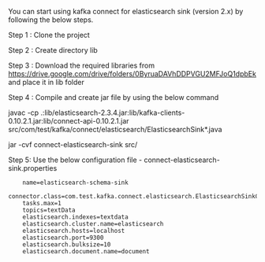 You can start using kafka connect for elasticsearch sink (version 2.x) by following the below steps.

Step 1 : Clone the project

Step 2 : Create directory lib

Step 3 : Download the required libraries from https://drive.google.com/drive/folders/0ByruaDAVhDDPVGU2MFJoQ1dpbEk and place it in lib folder

Step 4 : Compile and create jar file by using the below command

javac -cp .:lib/elasticsearch-2.3.4.jar:lib/kafka-clients-0.10.2.1.jar:lib/connect-api-0.10.2.1.jar src/com/test/kafka/connect/elasticsearch/ElasticsearchSink*.java

jar -cvf connect-elasticsearch-sink src/

Step 5: Use the below configuration file - connect-elasticsearch-sink.properties

        name=elasticsearch-schema-sink
        connector.class=com.test.kafka.connect.elasticsearch.ElasticsearchSinkConnector
        tasks.max=1
        topics=textData
        elasticsearch.indexes=textdata
        elasticsearch.cluster.name=elasticsearch
        elasticsearch.hosts=localhost
        elasticsearch.port=9300
        elasticsearch.bulksize=10
        elasticsearch.document.name=document
